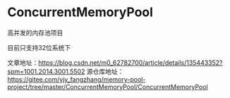 # ConcurrentMemoryPool
高并发的内存池项目

目前只支持32位系统下

文章地址：https://blog.csdn.net/m0_62782700/article/details/135443352?spm=1001.2014.3001.5502
源仓库地址：https://gitee.com/yjy_fangzhang/memory-pool-project/tree/master/ConcurrentMemoryPool/ConcurrentMemoryPool